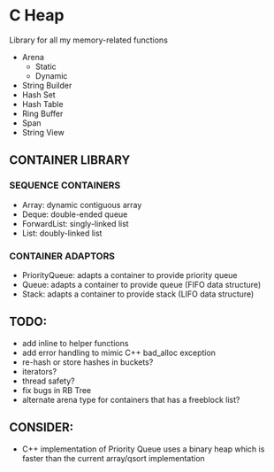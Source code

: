 # C Heap
Library for all my memory-related functions 

- Arena
  - Static
  - Dynamic
- String Builder
- Hash Set
- Hash Table
- Ring Buffer
- Span
- String View

## CONTAINER LIBRARY

### SEQUENCE CONTAINERS
- Array: dynamic contiguous array
- Deque: double-ended queue
- ForwardList: singly-linked list
- List: doubly-linked list

### CONTAINER ADAPTORS
- PriorityQueue: adapts a container to provide priority queue
- Queue: adapts a container to provide queue (FIFO data structure)
- Stack: adapts a container to provide stack (LIFO data structure)

## TODO:
- add inline to helper functions
- add error handling to mimic C++ bad_alloc exception
- re-hash or store hashes in buckets?
- iterators?
- thread safety?
- fix bugs in RB Tree
- alternate arena type for containers that has a freeblock list?

## CONSIDER:
- C++ implementation of Priority Queue uses a binary heap which is faster than the current array/qsort implementation
